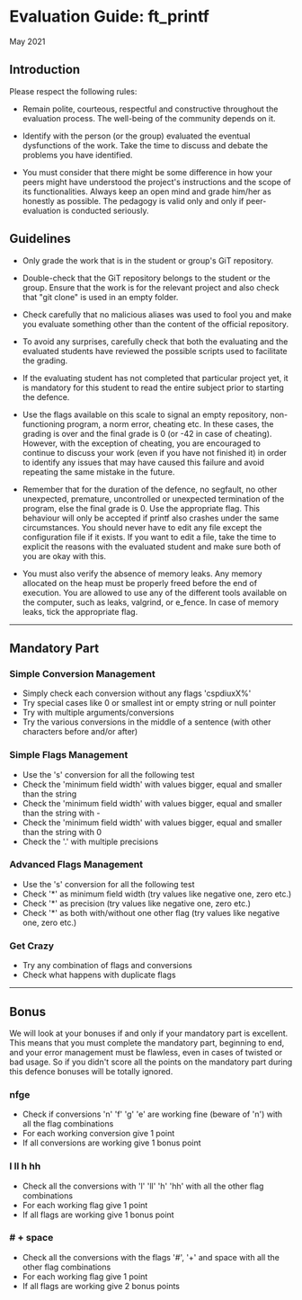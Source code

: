 # Evaluation Guide: ft_printf

May 2021

## Introduction

Please respect the following rules:

- Remain polite, courteous, respectful and constructive
throughout the evaluation process. The well-being of the community
depends on it.

- Identify with the person (or the group) evaluated the eventual
dysfunctions of the work. Take the time to discuss
and debate the problems you have identified.

- You must consider that there might be some difference in how your
peers might have understood the project's instructions and the
scope of its functionalities. Always keep an open mind and grade
him/her as honestly as possible. The pedagogy is valid only and
only if peer-evaluation is conducted seriously.

## Guidelines

- Only grade the work that is in the student or group's
GiT repository.

- Double-check that the GiT repository belongs to the student
or the group. Ensure that the work is for the relevant project
and also check that "git clone" is used in an empty folder.

- Check carefully that no malicious aliases was used to fool you
and make you evaluate something other than the content of the
official repository.

- To avoid any surprises, carefully check that both the evaluating
and the evaluated students have reviewed the possible scripts used
to facilitate the grading.

- If the evaluating student has not completed that particular
project yet, it is mandatory for this student to read the
entire subject prior to starting the defence.

- Use the flags available on this scale to signal an empty repository,
non-functioning program, a norm error, cheating etc. In these cases,
the grading is over and the final grade is 0 (or -42 in case of
cheating). However, with the exception of cheating, you are
encouraged to continue to discuss your work (even if you have not
finished it) in order to identify any issues that may have caused
this failure and avoid repeating the same mistake in the future.

- Remember that for the duration of the defence, no segfault,
no other unexpected, premature, uncontrolled or unexpected
termination of the program, else the final grade is 0. Use the
appropriate flag. This behaviour will only be accepted if printf
also crashes under the same circumstances.
You should never have to edit any file except the configuration file if it exists.
If you want to edit a file, take the time to explicit the reasons with the 
evaluated student and make sure both of you are okay with this.

- You must also verify the absence of memory leaks. Any memory allocated on the heap must
be properly freed before the end of execution.
You are allowed to use any of the different tools available on the computer, such as
leaks, valgrind, or e_fence. In case of memory leaks, tick the appropriate flag.

---

## Mandatory Part

### Simple Conversion Management
- Simply check each conversion without any flags 'cspdiuxX%'
- Try special cases like 0 or smallest int or empty string or null pointer
- Try with multiple arguments/conversions
- Try the various conversions in the middle of a sentence (with other characters before and/or after)

### Simple Flags Management
- Use the 's' conversion for all the following test
- Check the 'minimum field width' with values bigger, equal and smaller than the string
- Check the 'minimum field width' with values bigger, equal and smaller than the string with -
- Check the 'minimum field width' with values bigger, equal and smaller than the string with 0
- Check the '.' with multiple precisions

### Advanced Flags Management
- Use the 's' conversion for all the following test
- Check '*' as minimum field width (try values like negative one, zero etc.)
- Check '*' as precision (try values like negative one, zero etc.)
- Check '*' as both with/without one other flag (try values like negative one, zero etc.)

### Get Crazy
- Try any combination of flags and conversions
- Check what happens with duplicate flags

---

## Bonus
We will look at your bonuses if and only if your mandatory part is excellent. This means that you must complete the mandatory part, beginning to end, and your error management must be flawless, even in cases of twisted or bad usage. So if you didn't score all the points on the mandatory part during this defence bonuses will be totally ignored.

### nfge
- Check if conversions 'n' 'f' 'g' 'e' are working fine (beware of 'n') with all the flag combinations
- For each working conversion give 1 point
- If all conversions are working give 1 bonus point

### l ll h hh
- Check all the conversions with 'l' 'll' 'h' 'hh' with all the other flag combinations
- For each working flag give 1 point
- If all flags are working give 1 bonus point

### # + space
- Check all the conversions with the flags '#', '+' and space with all the other flag combinations
- For each working flag give 1 point
- If all flags are working give 2 bonus points